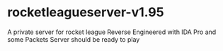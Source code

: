 # rocketleagueserver-v1.95
A private server for rocket league Reverse Engineered with IDA Pro and some Packets Server should be ready to play
